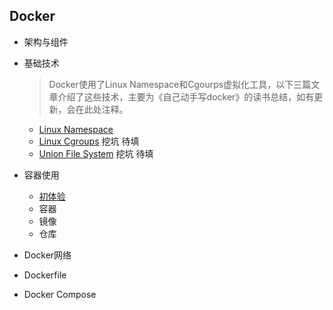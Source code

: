 ## Docker
- 架构与组件

- 基础技术
    > Docker使用了Linux Namespace和Cgourps虚拟化工具，以下三篇文章介绍了这些技术，主要为《自己动手写docker》的读书总结，如有更新，会在此处注释。
    - [Linux Namespace](./../../book/linux/namespace.md)
    - [Linux Cgroups](./../../book/linux/cgroups.md) 挖坑 待填
    - [Union File System](./../../book/linux/file_system.md) 挖坑 待填

- 容器使用
    - [初体验](./run.md)
    - 容器
    - 镜像
    - 仓库


- Docker网络

- Dockerfile
- Docker Compose

<!--
- Docker Machine
- Docker Swarm
-->